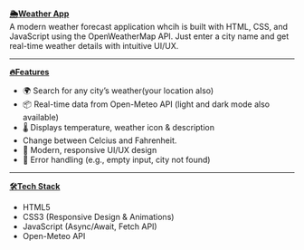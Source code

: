 <b><u>🌦️Weather App</u></b><br/>
A modern weather forecast application whcih is built with HTML, CSS, and JavaScript using the OpenWeatherMap API. Just enter a city name and get real-time weather details with intuitive UI/UX.
<hr/>

<b><u>🔥Features</u></b><br/>
<ul>
<li>🌍 Search for any city’s weather(your location also)</li>
<li>📦 Real-time data from Open-Meteo API (light and dark mode also available)</li>
<li>🌡️ Displays temperature, weather icon & description</li>
 <li>   Change between Celcius and Fahrenheit. </li>
<li>🎨 Modern, responsive UI/UX design</li>
<li>🚫 Error handling (e.g., empty input, city not found)</li>
</ul>
<hr/>


<b><u>🛠️Tech Stack</u></b>
<ul>
<li>HTML5</li>
<li>CSS3 (Responsive Design & Animations)</li>
<li>JavaScript (Async/Await, Fetch API)</li>
<li>Open-Meteo API</li>
</ul>
